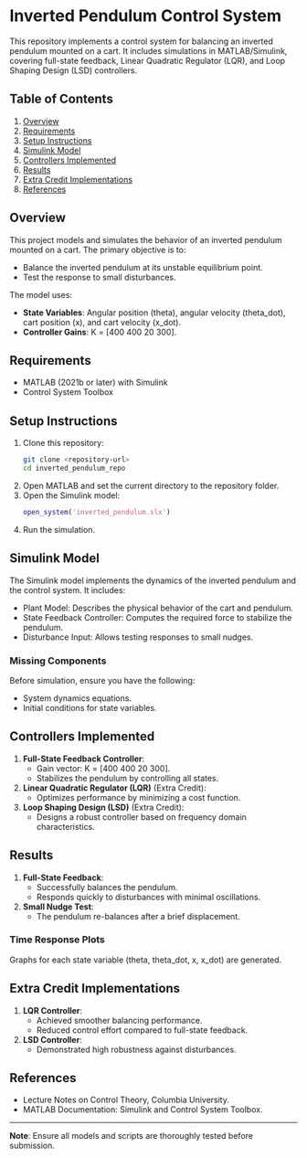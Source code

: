 # Inverted Pendulum Control System

This repository implements a control system for balancing an inverted pendulum mounted on a cart. It includes simulations in MATLAB/Simulink, covering full-state feedback, Linear Quadratic Regulator (LQR), and Loop Shaping Design (LSD) controllers.

## Table of Contents
1. [Overview](#overview)
2. [Requirements](#requirements)
3. [Setup Instructions](#setup-instructions)
4. [Simulink Model](#simulink-model)
5. [Controllers Implemented](#controllers-implemented)
6. [Results](#results)
7. [Extra Credit Implementations](#extra-credit-implementations)
8. [References](#references)

## Overview
This project models and simulates the behavior of an inverted pendulum mounted on a cart. The primary objective is to:
- Balance the inverted pendulum at its unstable equilibrium point.
- Test the response to small disturbances.

The model uses:
- **State Variables**: Angular position (theta), angular velocity (theta_dot), cart position (x), and cart velocity (x_dot).
- **Controller Gains**: K = [400 400 20 300].

## Requirements
- MATLAB (2021b or later) with Simulink
- Control System Toolbox

## Setup Instructions
1. Clone this repository:
   ```bash
   git clone <repository-url>
   cd inverted_pendulum_repo
   ```
2. Open MATLAB and set the current directory to the repository folder.
3. Open the Simulink model:
   ```matlab
   open_system('inverted_pendulum.slx')
   ```
4. Run the simulation.

## Simulink Model
The Simulink model implements the dynamics of the inverted pendulum and the control system. It includes:
- Plant Model: Describes the physical behavior of the cart and pendulum.
- State Feedback Controller: Computes the required force to stabilize the pendulum.
- Disturbance Input: Allows testing responses to small nudges.

### Missing Components
Before simulation, ensure you have the following:
- System dynamics equations.
- Initial conditions for state variables.

## Controllers Implemented
1. **Full-State Feedback Controller**:
   - Gain vector: K = [400 400 20 300].
   - Stabilizes the pendulum by controlling all states.
2. **Linear Quadratic Regulator (LQR)** (Extra Credit):
   - Optimizes performance by minimizing a cost function.
3. **Loop Shaping Design (LSD)** (Extra Credit):
   - Designs a robust controller based on frequency domain characteristics.

## Results
1. **Full-State Feedback**:
   - Successfully balances the pendulum.
   - Responds quickly to disturbances with minimal oscillations.
2. **Small Nudge Test**:
   - The pendulum re-balances after a brief displacement.

### Time Response Plots
Graphs for each state variable (theta, theta_dot, x, x_dot) are generated.

## Extra Credit Implementations
1. **LQR Controller**:
   - Achieved smoother balancing performance.
   - Reduced control effort compared to full-state feedback.
2. **LSD Controller**:
   - Demonstrated high robustness against disturbances.

## References
- Lecture Notes on Control Theory, Columbia University.
- MATLAB Documentation: Simulink and Control System Toolbox.

---

**Note**: Ensure all models and scripts are thoroughly tested before submission.

